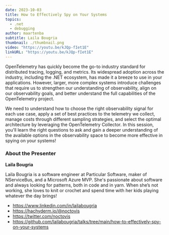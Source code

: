 ```yaml
---
date: 2023-10-03
title: How to Effectively Spy on Your Systems
topics:
  - .net
  - debugging
author: maartenba
subtitle: Laila Bougria
thumbnail: ./thumbnail.png
video: "https://youtu.be/kJQp-fIet1E"
linkURL: "https://youtu.be/kJQp-fIet1E"
---
```


OpenTelemetry has quickly become the go-to industry standard for distributed tracing, logging, and metrics. Its widespread adoption across the industry, including the .NET ecosystem, has made it a breeze to use in your applications. However, larger, more complex systems introduce challenges that require us to strengthen our understanding of observability, align on our observability goals, and better understand the full capabilities of the OpenTelemetry project.

We need to understand how to choose the right observability signal for each use case, apply a set of best practices to the telemetry we collect, manage costs through different sampling strategies, and select the optimal architecture by leveraging the OpenTelemetry Collector. In this session, you'll learn the right questions to ask and gain a deeper understanding of the available options in the observability space to become more effective in spying on your systems!

### About the Presenter

**Laila Bougria**

Laila Bougria is a software engineer at Particular Software, maker of NServiceBus, and a Microsoft Azure MVP. She's passionate about software and always looking for patterns, both in code and in yarn. When she’s not working, she loves to knit or crochet and spend time with her kids playing whatever the day brings!

- https://www.linkedin.com/in/lailabougria
- https://hachyderm.io/@noctovis
- https://twitter.com/noctovis
- https://github.com/lailabougria/talks/tree/main/how-to-effectively-spy-on-your-systems

